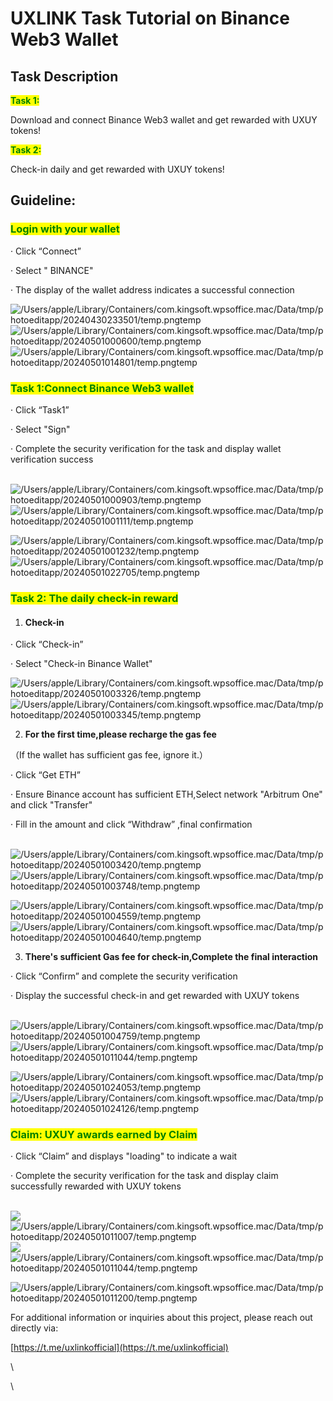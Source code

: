 # UXLINK Task Tutorial on Binance Web3 Wallet

## Task Description

<mark style="color:green;">**Task 1:**</mark>

Download and connect Binance Web3 wallet and get rewarded with UXUY tokens!

<mark style="color:green;">**Task 2:**</mark>&#x20;

Check-in daily and get rewarded with UXUY tokens!

## Guideline:



### <mark style="color:green;">Login with your wallet</mark>

· Click “Connect”

· Select " BINANCE"&#x20;

· The display of the wallet address indicates a successful   connection

![/Users/apple/Library/Containers/com.kingsoft.wpsoffice.mac/Data/tmp/photoeditapp/20240430233501/temp.pngtemp](https://lh7-us.googleusercontent.com/INMnLRNWXkiaKar47a65DdZuZjVZAB6vxwshx8LxzUbqRRxYNy\_W4o73uybmvRtqf0VPuVcLR1imtD96Plbc3g-jmOOhlzdsrtY8LPxzE\_kwgx1YpLHk2hXmvYWJ5Iub42HaLCi9g8MQh805sEdcdA) ![/Users/apple/Library/Containers/com.kingsoft.wpsoffice.mac/Data/tmp/photoeditapp/20240501000600/temp.pngtemp](https://lh7-us.googleusercontent.com/u3FO8fugKLOyY80wQ45UcVTLkBVk1asUS4p0FB1Pizy5bLjH9AUH9s7sARlUFmFPdxcJgbFQ\_3xyPitpAGUC92fqxEVHAjAv\_63HXURaGwIqVHnZMDcy1VN511CcoZfPKi2CzxSF2zr9P0Hs2mt3ig) ![/Users/apple/Library/Containers/com.kingsoft.wpsoffice.mac/Data/tmp/photoeditapp/20240501014801/temp.pngtemp](https://lh7-us.googleusercontent.com/boMue940sc8S5LbPvmPfgzywb0KG3YA9mOLk89bPqVd0vfeB1742p6ERzhnke9EtWuWBAtNacfZ2dej4MJV9J2N8rKUJDiIoQnbUTbhQwAzIBo0HCb73b\_lsN9AklJnv36ov7WvRls-b-rqgpoIC8Q)



### <mark style="color:green;">Task 1:Connect Binance Web3 wallet</mark>

· Click “Task1”

· Select "Sign"

&#x20;· Complete the security verification for the task and display wallet verification success

\
![/Users/apple/Library/Containers/com.kingsoft.wpsoffice.mac/Data/tmp/photoeditapp/20240501000903/temp.pngtemp](https://lh7-us.googleusercontent.com/jnjOrSCqaQQVZnuH6Ep5oDsFlJ-2M3rO3LH2lFBoilX7faELvWMHHx2Ob2B6Um7FFMfT6HHBBXXv3MzSON\_lEO4wjYbYdRmQkhbX11BfNb4t53z2bVMpYJSrPtOpzQcRE4FjpuI04KfTy5CHxu11oA)<img src="https://lh7-us.googleusercontent.com/50O3GTG3tRmwagQ-PD_2irkDlfB3dE0hFPk0-Ucgi-fftwMXrmNO_w_b0k9Cl5L54Zi8z-ZZNKppmj7Zt1UddlX9pMBfj3BN89dRkiJZUkUpt8ipqOb3rQUXAIxscgH9iPwGA3IMtIir-GwtYVDGZQ" alt="/Users/apple/Library/Containers/com.kingsoft.wpsoffice.mac/Data/tmp/photoeditapp/20240501001111/temp.pngtemp" data-size="original">

![/Users/apple/Library/Containers/com.kingsoft.wpsoffice.mac/Data/tmp/photoeditapp/20240501001232/temp.pngtemp](https://lh7-us.googleusercontent.com/hMr5PQY-Q8DATFZFz5jXtoUHtdBo0D4hYZ6vbdpDlcmXU2qvONOQ5Ub8S86RgEyhhinuija6-O2r1vNEcB2GSzQk3cwJXLwH\_3PeZfFfYrtAshgGXNEWH170FPsexRQYGnRa7Ne2L3E0LtOsWNsJHw)![/Users/apple/Library/Containers/com.kingsoft.wpsoffice.mac/Data/tmp/photoeditapp/20240501022705/temp.pngtemp](https://lh7-us.googleusercontent.com/AdUDE8fGU60OCWinP90CVGzgQdyz-hu-bJVwh9OeJsowNyWsmp\_gu-cb-rylkxWj-xR6ACmIPYsZVEHZK-peSdb6LZcpI9OjXoxypWFGzzXAE39kE9\_OBg\_XJ729WaSuT01zu0UPnZcgXkN8x36thQ)



### <mark style="color:green;">Task 2: The daily check-in reward</mark>

1. #### **Check-in**

· Click “Check-in”

· Select "Check-in Binance Wallet"

![/Users/apple/Library/Containers/com.kingsoft.wpsoffice.mac/Data/tmp/photoeditapp/20240501003326/temp.pngtemp](https://lh7-us.googleusercontent.com/XNPInh7nVDp2hM627zDwsCJRTgBECXfEO258lB0IDSUhDPAcuyQ8ihT4iKN0U1FaeWVSm6MjyUP7q1ilNWhM2iL2cVbVWeKuChqrgdJdOLMqZLHjaF2a\_ORayUX9vxkr3yYug6zSO819uT9K5ihB6w) ![/Users/apple/Library/Containers/com.kingsoft.wpsoffice.mac/Data/tmp/photoeditapp/20240501003345/temp.pngtemp](https://lh7-us.googleusercontent.com/d76L2Drh9cv4B\_pthRblrxSTrSCmFAcayoxK2OGZFcYCmXu7ZFIQ7UT30bmHMh6xqwMqUZ3C9O8zLuqziar0Oiu\_fCbNmqmk-A8mmlZyGzEKu1go3bSu\_XqC98aB62mmAppMVLzec9PNGkCakIUqSg)



2. **For the first time,please recharge the gas fee**

&#x20;       （If the wallet has sufficient gas fee, ignore it.）

· Click “Get ETH”

· Ensure Binance account has sufficient ETH,Select  network "Arbitrum One" and click "Transfer"

· Fill in the amount and click “Withdraw” ,final confirmation

\
![/Users/apple/Library/Containers/com.kingsoft.wpsoffice.mac/Data/tmp/photoeditapp/20240501003420/temp.pngtemp](https://lh7-us.googleusercontent.com/slT6wESh4FSv729UndBtVDV3imF36no83gaPQzSarXudrJQR3-Y9ceZLW9yP5Q7Tff0BpaY42AIPF1qA6hlLM5tKNIX3cYiLCmeS\_9H6pTu2cBZeoceqwWy-Xoyf1bDFKf2hlSdxoAzXE0FZO74h4A)![/Users/apple/Library/Containers/com.kingsoft.wpsoffice.mac/Data/tmp/photoeditapp/20240501003748/temp.pngtemp](https://lh7-us.googleusercontent.com/mGCxSHzA1jnJgyvBauNufJ-MJmNeyS19hh-oNw7TfxsZ1Ol7GEwTS0nWEkOYBrKrfiTWAEZupeyazFQJDm0h2Oz2bODJHrr-xwWjMq\_Tr4MItm97Do33arE-XI6Y2f-qML4tSWvSZj6bOmtL\_3qXkw)

![/Users/apple/Library/Containers/com.kingsoft.wpsoffice.mac/Data/tmp/photoeditapp/20240501004559/temp.pngtemp](https://lh7-us.googleusercontent.com/Tpr0kHARjBM-v1p8Sxj5dcGTBXKoroA7yyOgPjmOt6xEKxvbDAOUZgq9oIC6Vck\_JftmVuI88gQYqvE3vxzH5s98\_QLN3xQ-KsSyLzY2RHmkQSjrInswDdPtIhdtwrzLmRS9pzm5x\_kihH2ZoQX07Q) ![/Users/apple/Library/Containers/com.kingsoft.wpsoffice.mac/Data/tmp/photoeditapp/20240501004640/temp.pngtemp](https://lh7-us.googleusercontent.com/D7GHJwznuCtO4bG0r2EM7gSs5RGFCzlTPNhB2uszV47Krvs-ClfOkDXFXgoKbiLNMG5aLVicV1JxiDFOKIXafxDGbPcdTV123U9bQXwnyZ0aVJ0Tck-1WF9Bbl7xaS0lDNrGdWaXrhf0v5AZUvB\_6g)



3. **There's sufficient Gas fee for check-in,Complete the final interaction**

· Click “Confirm” and complete the security verification

· Display the successful check-in and get rewarded with UXUY tokens

\
![/Users/apple/Library/Containers/com.kingsoft.wpsoffice.mac/Data/tmp/photoeditapp/20240501004759/temp.pngtemp](https://lh7-us.googleusercontent.com/BhmVi2I1pmqI-b7wcSy7ETqaFotSlnkeB3Yq0Xp1EIJYq43DIlVGfWGcciiq1xh\_D00KKx1T0KXepKmNDIHmD743AkFZ92bmygSaRsGSpkUabYxc3TTpkz6Sxf2WifWmGFuMvwusmOaKmclGXL0-SA) ![/Users/apple/Library/Containers/com.kingsoft.wpsoffice.mac/Data/tmp/photoeditapp/20240501011044/temp.pngtemp](https://lh7-us.googleusercontent.com/K1Eva-MPD619yofn8yhRnIu4RGs2fGZLzQc0BknFfj2b7qTgAMoRmunfZpEFSBdu5roW4\_Gi4oYDgxvIVpIzF7UREbfRN3RUi1mqERV-7RaF8WdjOTyk\_GiefFI714QJWR7dKRsfbRGf9FYn35GmCw)

![/Users/apple/Library/Containers/com.kingsoft.wpsoffice.mac/Data/tmp/photoeditapp/20240501024053/temp.pngtemp](https://lh7-us.googleusercontent.com/I7F44EQM4t1XHCTBL\_KARDHI1px7zczS4uXQH9pPeirO1yJq3UIT0lkRbpVQFK1TuuaCTOrov8iY5pDe3DDQcnSHX0MtrYxDF5ELExWH5TGvFlUd25l4sfW-8mWEgMSv0PXmgq0oVgwJ1kygIDpk4g) ![/Users/apple/Library/Containers/com.kingsoft.wpsoffice.mac/Data/tmp/photoeditapp/20240501024126/temp.pngtemp](https://lh7-us.googleusercontent.com/FRcbg2PXeqhpurqBVzHEHr2pCa1otcs-iu4fl4xkNcLvneAxkwlw\_4o6UqzKQynRl-dm6OoNjoHCjjuub\_ooQ6qF1K88Tfp5punJlHAPGHCKwhdAuDlv7lk9frB92ssoWxs\_LMbqGoKRNOC1fsBPXQ)



### <mark style="color:green;">Claim: UXUY awards earned by Claim</mark>

· Click “Claim” and displays "loading" to indicate a wait

· Complete the security verification for the task and display claim successfully rewarded with UXUY tokens

\
![](https://lh7-us.googleusercontent.com/zKl2UN1l9MXehiDmhPX5fnhzMDHAZXqoqT4Awu5SjmYqhlv1V6oRWnxkJtwu6hWwhMTFZjbFP77rQpJtmuqmyiE559qvqSOUgIIs2d0xKWDEkoeS8PF\_xGdsIxPYzrXlZn8Qh99dyL3-) ![/Users/apple/Library/Containers/com.kingsoft.wpsoffice.mac/Data/tmp/photoeditapp/20240501011007/temp.pngtemp](https://lh7-us.googleusercontent.com/zGmWyHFRRo-VEGOwUH0x2ZfSa2cacDZIaBQTX8mRfgO9q4uBp330qxta\_yMTBuvTu\_-xddsE1PL8ZJC4icUOKlKQv1f5n56H5R3IGFXVFO-UPabe0U4SaSYPS0AZbgH8c0tAgQK8leHBBqFIEUv3BA)![](https://lh7-us.googleusercontent.com/NTU4gR7q\_kME6sdHzdXZMhUX7lS\_tfRAgEpE35CWaWLm\_6K4JP9\_KTpPDj17NM-zLR73ozukmQLR1dbS-vGrpFlpBEGS0leup3L-Z4F8WbGE1Xf0coOuuF9Ilm7v-NWJ83fKV7\_Tmkjmv5E1P1dR1A) ![/Users/apple/Library/Containers/com.kingsoft.wpsoffice.mac/Data/tmp/photoeditapp/20240501011044/temp.pngtemp](https://lh7-us.googleusercontent.com/K1Eva-MPD619yofn8yhRnIu4RGs2fGZLzQc0BknFfj2b7qTgAMoRmunfZpEFSBdu5roW4\_Gi4oYDgxvIVpIzF7UREbfRN3RUi1mqERV-7RaF8WdjOTyk\_GiefFI714QJWR7dKRsfbRGf9FYn35GmCw)

![/Users/apple/Library/Containers/com.kingsoft.wpsoffice.mac/Data/tmp/photoeditapp/20240501011200/temp.pngtemp](https://lh7-us.googleusercontent.com/aXuaCN8C4LyqV-Auddp1vqF4jD-lKxEhMYoDC6SM2rOxFxwlBP\_WRRic744I8SpFuIs\_9\_xxhQGaaIfuPNqrLVk8EtkFbhv3hb49DwM7Llc3\_IXJbAYhOHNr56bQHCPqDt66pXe3\_Ke8ty4kjusFHQ)



For additional information or inquiries about this project, please reach out directly via:&#x20;

[https://t.me/uxlinkofficial](https://t.me/uxlinkofficial)



\




\
